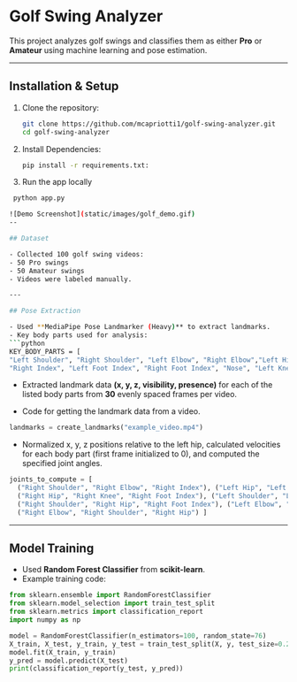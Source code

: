 # Golf Swing Analyzer

This project analyzes golf swings and classifies them as either **Pro** or **Amateur** using machine learning and pose estimation.

---

## Installation & Setup

1. Clone the repository:  
   ```bash
   git clone https://github.com/mcapriotti1/golf-swing-analyzer.git
   cd golf-swing-analyzer
2. Install Dependencies:
   ```bash
   pip install -r requirements.txt:
3. Run the app locally
  ```bash
   python app.py

![Demo Screenshot](static/images/golf_demo.gif)
--

## Dataset

- Collected 100 golf swing videos:
  - 50 Pro swings
  - 50 Amateur swings
- Videos were labeled manually.

---

## Pose Extraction

- Used **MediaPipe Pose Landmarker (Heavy)** to extract landmarks.
- Key body parts used for analysis:
```python
KEY_BODY_PARTS = [
"Left Shoulder", "Right Shoulder", "Left Elbow", "Right Elbow","Left Hip", "Right Hip", "Left Index", 
"Right Index", "Left Foot Index", "Right Foot Index", "Nose", "Left Knee", "Right Knee" ]
```
- Extracted landmark data **(x, y, z, visibility, presence)** for each of the listed body parts from **30** evenly spaced frames per video.

- Code for getting the landmark data from a video.

```python
landmarks = create_landmarks("example_video.mp4")
```

- Normalized x, y, z positions relative to the left hip, calculated velocities for each body part (first frame initialized to 0), and computed the specified joint angles.

```python
joints_to_compute = [
  ("Right Shoulder", "Right Elbow", "Right Index"), ("Left Hip", "Left Knee", "Left Foot Index"),
  ("Right Hip", "Right Knee", "Right Foot Index"), ("Left Shoulder", "Left Hip", "Left Foot Index"),
  ("Right Shoulder", "Right Hip", "Right Foot Index"), ("Left Elbow", "Left Shoulder", "Left Hip"),
  ("Right Elbow", "Right Shoulder", "Right Hip") ]
```

---

## Model Training

- Used **Random Forest Classifier** from **scikit-learn**.
- Example training code:

```python
from sklearn.ensemble import RandomForestClassifier
from sklearn.model_selection import train_test_split
from sklearn.metrics import classification_report
import numpy as np

model = RandomForestClassifier(n_estimators=100, random_state=76)
X_train, X_test, y_train, y_test = train_test_split(X, y, test_size=0.2, stratify=y, random_state=42)
model.fit(X_train, y_train)
y_pred = model.predict(X_test)
print(classification_report(y_test, y_pred))
```
